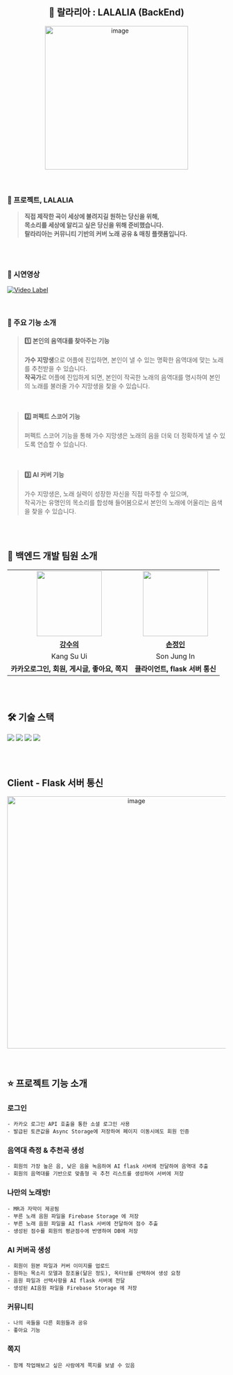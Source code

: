 <div align="center">
  
## 💽 랄라리아 : LALALIA (BackEnd)
<img width="330" alt="image" src="https://github.com/isthisteamisthis/.github/assets/119282494/8e02f14a-df51-469b-ae4c-01a76b61154a">
<br>

</div>
<br>

<br>

### 🎤 프로젝트, LALALIA
>  **직접 제작한 곡이 세상에 불려지길 원하는 당신을 위해,** <br>
>  **목소리를 세상에 알리고 싶은 당신을 위해 준비했습니다.** <br>
>  **랄라리아는 커뮤니티 기반의 커버 노래 공유 & 매칭 플랫폼입니다.**

<br>
<br>

### 🎤 시연영상

[![Video Label](https://github.com/isthisteamisthis/.github/assets/88484476/5dadb0cc-a594-47aa-bfdd-a9245eb08870)](https://youtu.be/QluGKnN534Y)

<br>

### 🎤 주요 기능 소개
> #### 1️⃣ **본인의 음역대를 찾아주는 기능** <br>
> **가수 지망생**으로 어플에 진입하면, 본인이 낼 수 있는 명확한 음역대에 맞는 노래를 추천받을 수 있습니다. <br>
> **작곡가**로 어플에 진입하게 되면, 본인이 작곡한 노래의 음역대를 명시하여 본인의 노래를 불러줄 가수 지망생을 찾을 수 있습니다.

<br>

> #### 2️⃣ **퍼펙트 스코어 기능** <br>
> 퍼펙트 스코어 기능을 통해 가수 지망생은 노래의 음을 더욱 더 정확하게 낼 수 있도록 연습할 수 있습니다.

<br>

> #### 3️⃣ **AI 커버 기능** <br>
> 가수 지망생은, 노래 실력이 성장한 자신을 직접 마주할 수 있으며, <br>
> 작곡가는 유명인의 목소리를 합성해 들어봄으로서 본인의 노래에 어울리는 음색을 찾을 수 있습니다. <br>

<br>

<br>


## 👋 백엔드 개발 팀원 소개
<div align="center">
<table>
  <tr>
    <td align="center"><a href="https://github.com/numerical43"><img src="https://avatars.githubusercontent.com/numerical43" width="150px;" alt="">
    <td align="center"><a href="https://github.com/Dylan-SonJungin"><img src="https://avatars.githubusercontent.com/Dylan-SonJungin" width="150px;" alt="">
  </tr>
  <tr>
    <td align="center"><a href="https://github.com/numerical43"><b>강수의</b></td>
    <td align="center"><a href="https://github.com/Dylan-SonJungin"><b>손정인</b></td>
  </tr>
  <tr>
    <td align="center">Kang Su Ui</td>
    <td align="center">Son Jung In</td>
  </tr>
    <tr>
    <td align="center"><strong>카카오로그인, 회원, 게시글, 좋아요, 쪽지</strong></td>
    <td align="center"><strong>클라이언트, flask 서버 통신</strong></td>
  </tr>
</table>
</div>
<br>
<br>

## 🛠 기술 스택
  <img src="https://img.shields.io/badge/java-007396?style=for-the-badge&logo=java&logoColor=white"> <img src="https://img.shields.io/badge/spring-6DB33F?style=for-the-badge&logo=spring&logoColor=white"> <img src="https://img.shields.io/badge/mysql-4479A1?style=for-the-badge&logo=mysql&logoColor=white"> <img src="https://img.shields.io/badge/firebase-FFCA28?style=for-the-badge&logo=firebase&logoColor=white">

<br>
<br>

## Client - Flask 서버 통신
<div align="center">

<img width="580" alt="image" src="https://github.com/isthisteamisthis/lalalia_back/assets/88484476/d9d9d7b1-7c64-4503-a126-801073a6c3ca">

</div>

<br>

<br>

  
## ⭐️ 프로젝트 기능 소개
### 로그인
    - 카카오 로그인 API 호출을 통한 소셜 로그인 사용
    - 발급된 토큰값을 Async Storage에 저장하여 페이지 이동시에도 회원 인증
### 음역대 측정 & 추천곡 생성
    - 회원의 가장 높은 음, 낮은 음을 녹음하여 AI flask 서버에 전달하여 음역대 추출
    - 회원의 음역대를 기반으로 맞춤형 곡 추천 리스트를 생성하여 서버에 저장
### 나만의 노래방!
    - MR과 자막이 제공됨
    - 부른 노래 음원 파일을 Firebase Storage 에 저장
    - 부른 노래 음원 파일을 AI flask 서버에 전달하여 점수 추출
    - 생성된 점수를 회원의 평균점수에 반영하여 DB에 저장

### AI 커버곡 생성
    - 회원이 원본 파일과 커버 이미지를 업로드
    - 원하는 목소리 모델과 참조율(닮은 정도), 옥타브를 선택하여 생성 요청
    - 음원 파일과 선택사항을 AI flask 서버에 전달
    - 생성된 AI음원 파일을 Firebase Storage 에 저장

### 커뮤니티
    - 나의 곡들을 다른 회원들과 공유
    - 좋아요 기능

### 쪽지
    - 함께 작업해보고 싶은 사람에게 쪽지를 보낼 수 있음






